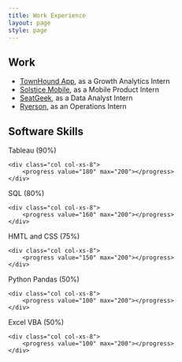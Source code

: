 ```yaml
---
title: Work Experience
layout: page
style: page
---
```




## Work
* [TownHound App](http://www.townhoundapp.com), as a Growth Analytics Intern
* [Solstice Mobile](http://www.solstice-mobile.com), as a Mobile Product Intern
* [SeatGeek](https://seatgeek.com/), as a Data Analyst Intern
* [Ryerson](http://www.ryerson.com/?__geo=635752838062540315&sc_lang=en), as an Operations Intern

## Software Skills

<div class="row">
	<div class="col col-xs-4">
		Tableau (90%)
	</div> 

	<div class="col col-xs-8">
		<progress value="180" max="200"></progress>
	</div>
</div>

<div class="row">
	<div class="col col-xs-4">
		SQL (80%)
	</div> 

	<div class="col col-xs-8">
		<progress value="160" max="200"></progress>
	</div>
</div>

<div class="row">
	<div class="col col-xs-4">
		HMTL and CSS (75%)
	</div> 

	<div class="col col-xs-8">
		<progress value="150" max="200"></progress>
	</div>
</div>

<div class="row">
	<div class="col col-xs-4">
		Python Pandas (50%)
	</div> 

	<div class="col col-xs-8">
		<progress value="100" max="200"></progress>
	</div>
</div>

<div class="row">
	<div class="col col-xs-4">
		Excel VBA (50%)
	</div> 

	<div class="col col-xs-8">
		<progress value="100" max="200"></progress>
	</div>
</div>


